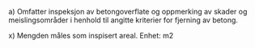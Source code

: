 a) Omfatter inspeksjon av betongoverflate og oppmerking av skader og meislingsområder i henhold til angitte kriterier for fjerning av betong.

x) Mengden måles som inspisert areal. Enhet: m2

